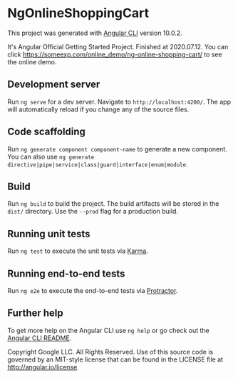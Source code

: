 # NgOnlineShoppingCart

This project was generated with [Angular CLI](https://github.com/angular/angular-cli) version 10.0.2.

It's Angular Official Getting Started Project. Finished at 2020.07.12. You can click  https://someexp.com/online_demo/ng-online-shopping-cart/ to see the online demo. 

## Development server

Run `ng serve` for a dev server. Navigate to `http://localhost:4200/`. The app will automatically reload if you change any of the source files.

## Code scaffolding

Run `ng generate component component-name` to generate a new component. You can also use `ng generate directive|pipe|service|class|guard|interface|enum|module`.

## Build

Run `ng build` to build the project. The build artifacts will be stored in the `dist/` directory. Use the `--prod` flag for a production build.

## Running unit tests

Run `ng test` to execute the unit tests via [Karma](https://karma-runner.github.io).

## Running end-to-end tests

Run `ng e2e` to execute the end-to-end tests via [Protractor](http://www.protractortest.org/).

## Further help

To get more help on the Angular CLI use `ng help` or go check out the [Angular CLI README](https://github.com/angular/angular-cli/blob/master/README.md).

Copyright Google LLC. All Rights Reserved.
Use of this source code is governed by an MIT-style license that
can be found in the LICENSE file at http://angular.io/license

